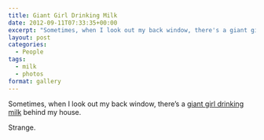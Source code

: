 ```yaml
---
title: Giant Girl Drinking Milk
date: 2012-09-11T07:33:35+00:00
excerpt: "Sometimes, when I look out my back window, there's a giant girl drinking milk behind my house. Strange."
layout: post
categories:
  - People
tags:
  - milk
  - photos
format: gallery
---
```


Sometimes, when I look out my back window, there&#8217;s a <span class="gallery"><a href="https://cdn.craigmcn.ca/img/Giant-Girl-drinking-milk-1024x768.jpg?x-request=xhr">giant girl drinking milk</a></span> behind my house.

Strange.

